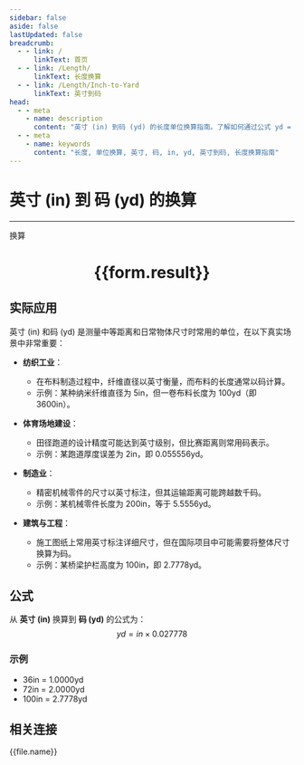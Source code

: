 ```yaml
---
sidebar: false
aside: false
lastUpdated: false
breadcrumb:
  - - link: /
      linkText: 首页
  - - link: /Length/
      linkText: 长度换算
  - - link: /Length/Inch-to-Yard
      linkText: 英寸到码
head:
  - - meta
    - name: description
      content: "英寸 (in) 到码 (yd) 的长度单位换算指南。了解如何通过公式 yd = in × 0.027778 换算为码。"
  - - meta
    - name: keywords
      content: "长度, 单位换算, 英寸, 码, in, yd, 英寸到码, 长度换算指南"
---
```

# 英寸 (in) 到 码 (yd) 的换算
---
<script setup>
import { onMounted, reactive, inject, ref } from 'vue'
import { NButton, NForm, NFormItem, NInput, NInputNumber, NSelect, NCard, useMessage,NGrid ,NGi } from 'naive-ui'
import { defineClientComponent } from 'vitepress'
import { Length } from '../../files';

const convert = inject('convert')

const form = reactive({
  number: null,
  result: '',
})

const convertHandler = () => {
  if (form.number !== null && !isNaN(form.number)) {
    const convertedValue = parseFloat(form.number) * 0.027778
    form.result = `${form.number}in = ${convertedValue.toFixed(6)}yd`
  } else {
    form.result = '请输入有效的数值。'
  }
}
</script>

<n-form size="large" :model="form">
  <n-form-item label="英寸 (in)">
    <n-input-number v-model:value="form.number" placeholder="输入英寸" style="width: 100%" />
  </n-form-item>
  <n-form-item>
    <n-button type="primary" @click="convertHandler" block>换算</n-button>
  </n-form-item>
</n-form>

<n-card  embedded :bordered="false" hoverable>
  <div  style="text-align:center">
    <h1>{{form.result}}</h1>
  </div>
</n-card>

## 实际应用

英寸 (in) 和码 (yd) 是测量中等距离和日常物体尺寸时常用的单位，在以下真实场景中非常重要：

- **纺织工业**：
  - 在布料制造过程中，纤维直径以英寸衡量，而布料的长度通常以码计算。
  - 示例：某种纳米纤维直径为 5in，但一卷布料长度为 100yd（即 3600in）。

- **体育场地建设**：
  - 田径跑道的设计精度可能达到英寸级别，但比赛距离则常用码表示。
  - 示例：某跑道厚度误差为 2in，即 0.055556yd。

- **制造业**：
  - 精密机械零件的尺寸以英寸标注，但其运输距离可能跨越数千码。
  - 示例：某机械零件长度为 200in，等于 5.5556yd。

- **建筑与工程**：
  - 施工图纸上常用英寸标注详细尺寸，但在国际项目中可能需要将整体尺寸换算为码。
  - 示例：某桥梁护栏高度为 100in，即 2.7778yd。

## 公式

从 **英寸 (in)** 换算到 **码 (yd)** 的公式为：
$$ yd = in \times 0.027778 $$

### 示例
- 36in = 1.0000yd
- 72in = 2.0000yd
- 100in = 2.7778yd

## 相关连接
<n-grid x-gap="12" :cols="4">
  <n-gi v-for="(file, index) in Length" :key="index">
    <n-button
      text
      tag="a"
      :href="file.path"
      type="primary"
    >
      {{file.name}}
    </n-button>
  </n-gi>
</n-grid>